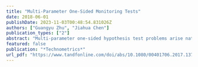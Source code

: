 ```yaml
---
title: "Multi-Parameter One-Sided Monitoring Tests"
date: 2018-06-01
publishDate: 2023-11-03T00:48:54.831026Z
authors: ["Guangyu Zhu", "Jiahua Chen"]
publication_types: ["2"]
abstract: "Multi-parameter one-sided hypothesis test problems arise naturally in many applications. We are particularly interested in effective tests for monitoring multiple quality indices in forestry products. Our search reveals that there are many effective statistical methods in the literature for normal data, and that they can easily be used to test hypotheses regarding parameter values permitting asymptotically normal estimators. We find that the classical likelihood ratio test is unsatisfactory, because in order to control the size, it must cope with the least favorable distributions at the cost of power. In this paper, we find a novel way to slightly ease the size control, obtaining a much more powerful test. Simulation confirms that the new test retains good control of the type I error and is markedly more powerful than the likelihood ratio test as well as many competitors based on normal data. The new method performs well in the context of monitoring multiple quality indices."
featured: false
publication: "*Technometrics*"
url_pdf: "https://www.tandfonline.com/doi/abs/10.1080/00401706.2017.1371081?journalCode=utch20"
---
```


